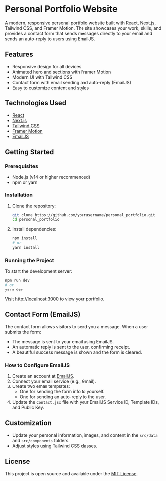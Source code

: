 # Personal Portfolio Website

A modern, responsive personal portfolio website built with React, Next.js, Tailwind CSS, and Framer Motion. The site showcases your work, skills, and provides a contact form that sends messages directly to your email and sends an auto-reply to users using EmailJS.

## Features

- Responsive design for all devices
- Animated hero and sections with Framer Motion
- Modern UI with Tailwind CSS
- Contact form with email sending and auto-reply (EmailJS)
- Easy to customize content and styles

## Technologies Used

- [React](https://reactjs.org/)
- [Next.js](https://nextjs.org/)
- [Tailwind CSS](https://tailwindcss.com/)
- [Framer Motion](https://www.framer.com/motion/)
- [EmailJS](https://www.emailjs.com/)

## Getting Started

### Prerequisites

- Node.js (v14 or higher recommended)
- npm or yarn

### Installation

1. Clone the repository:
   ```bash
   git clone https://github.com/yourusername/personal_portfolio.git
   cd personal_portfolio
   ```
2. Install dependencies:
   ```bash
   npm install
   # or
   yarn install
   ```

### Running the Project

To start the development server:

```bash
npm run dev
# or
yarn dev
```

Visit [http://localhost:3000](http://localhost:3000) to view your portfolio.

## Contact Form (EmailJS)

The contact form allows visitors to send you a message. When a user submits the form:

- The message is sent to your email using EmailJS.
- An automatic reply is sent to the user, confirming receipt.
- A beautiful success message is shown and the form is cleared.

### How to Configure EmailJS

1. Create an account at [EmailJS](https://www.emailjs.com/).
2. Connect your email service (e.g., Gmail).
3. Create two email templates:
   - One for sending the form info to yourself.
   - One for sending an auto-reply to the user.
4. Update the `Contact.jsx` file with your EmailJS Service ID, Template IDs, and Public Key.

## Customization

- Update your personal information, images, and content in the `src/data` and `src/components` folders.
- Adjust styles using Tailwind CSS classes.

## License

This project is open source and available under the [MIT License](LICENSE).
